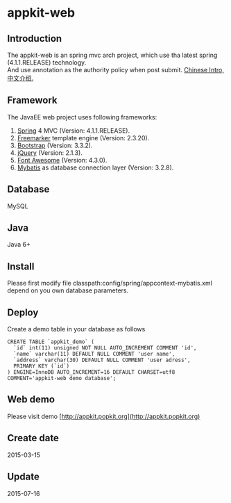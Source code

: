 appkit-web
========

## Introduction
The appkit-web is an spring mvc arch project, which use tha latest spring (4.1.1.RELEASE) technology.     
And use annotation as the authority policy when post submit. [Chinese Intro, 中文介绍.](README_CN.md)

## Framework
The JavaEE web project uses following frameworks:  
 1. [Spring](https://spring.io/) 4 MVC (Version: 4.1.1.RELEASE).    
 2. [Freemarker](http://freemarker.org/) template engine (Version: 2.3.20).  
 3. [Bootstrap](http://getbootstrap.com/) (Version: 3.3.2).  
 4. [jQuery](https://jquery.com/) (Version: 2.1.3).    
 5. [Font Awesome](http://fortawesome.github.io/Font-Awesome/) (Version: 4.3.0).  
 5. [Mybatis](https://mybatis.github.io/mybatis-3/) as database connection layer (Version: 3.2.8).  

## Database
MySQL

## Java
Java 6+

## Install
Please first modify file classpath:config/spring/appcontext-mybatis.xml   
depend on you own database parameters.

## Deploy
Create a demo table in your database as follows
```
CREATE TABLE `appkit_demo` (
  `id` int(11) unsigned NOT NULL AUTO_INCREMENT COMMENT 'id',
  `name` varchar(11) DEFAULT NULL COMMENT 'user name',
  `address` varchar(30) DEFAULT NULL COMMENT 'user adress',
  PRIMARY KEY (`id`)
) ENGINE=InnoDB AUTO_INCREMENT=16 DEFAULT CHARSET=utf8 COMMENT='appkit-web demo database';
```
## Web demo
Please visit demo [http://appkit.popkit.org](http://appkit.popkit.org)

## Create date
2015-03-15

## Update
2015-07-16

